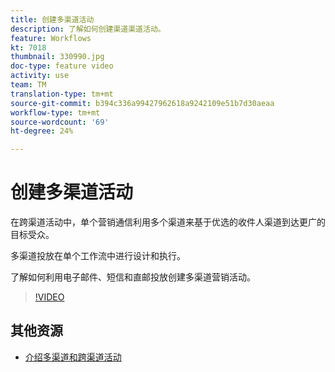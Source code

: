 ```yaml
---
title: 创建多渠道活动
description: 了解如何创建渠道渠道活动。
feature: Workflows
kt: 7018
thumbnail: 330990.jpg
doc-type: feature video
activity: use
team: TM
translation-type: tm+mt
source-git-commit: b394c336a99427962618a9242109e51b7d30aeaa
workflow-type: tm+mt
source-wordcount: '69'
ht-degree: 24%

---
```



# 创建多渠道活动

在跨渠道活动中，单个营销通信利用多个渠道来基于优选的收件人渠道到达更广的目标受众。

多渠道投放在单个工作流中进行设计和执行。

了解如何利用电子邮件、短信和直邮投放创建多渠道营销活动。

>[!VIDEO](https://video.tv.adobe.com/v/330990?quality=12)

## 其他资源

* [介绍多渠道和跨渠道活动](/help/orchestrating-campaigns/introduction-to-cross-and-multi-channel-campaigns.md)

